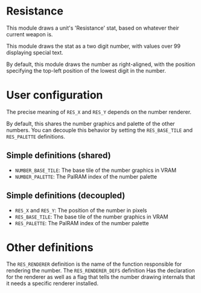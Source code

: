 
# Resistance

This module draws a unit's 'Resistance' stat, based on whatever their current weapon is.

This module draws the stat as a two digit number, with values over 99 displaying special text.

By default, this module draws the number as right-aligned, with the position specifying the top-left position of the lowest digit in the number.

# User configuration

The precise meaning of `RES_X` and `RES_Y` depends on the number renderer.

By default, this shares the number graphics and palette of the other numbers. You can decouple this behavior by setting the `RES_BASE_TILE` and `RES_PALETTE` definitions.

## Simple definitions (shared)

  * `NUMBER_BASE_TILE`: The base tile of the number graphics in VRAM
  * `NUMBER_PALETTE`: The PalRAM index of the number palette

## Simple definitions (decoupled)

  * `RES_X` and `RES_Y`: The position of the number in pixels
  * `RES_BASE_TILE`: The base tile of the number graphics in VRAM
  * `RES_PALETTE`: The PalRAM index of the number palette

# Other definitions

The `RES_RENDERER` definition is the name of the function responsible for rendering the number. The `RES_RENDERER_DEFS` definition Has the declaration for the renderer as well as a flag that tells the number drawing internals that it needs a specific renderer installed.
